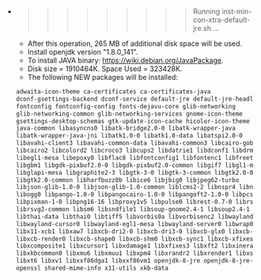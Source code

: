 * >>>>>>>>> Running inst-min-con-xtra-default-jre.sh ...
  * After this operation, 265 MB of additional disk space will be used.
  * Install openjdk version "1.8.0_141".
  * To install JAVA binary: https://wiki.debian.org/JavaPackage.
  * Disk size = 1910464K. Space Used = 323428K.
  * The following NEW packages will be installed:
  ```bash
  adwaita-icon-theme ca-certificates ca-certificates-java
  dconf-gsettings-backend dconf-service default-jre default-jre-headless
  fontconfig fontconfig-config fonts-dejavu-core glib-networking
  glib-networking-common glib-networking-services gnome-icon-theme
  gsettings-desktop-schemas gtk-update-icon-cache hicolor-icon-theme
  java-common libasyncns0 libatk-bridge2.0-0 libatk-wrapper-java
  libatk-wrapper-java-jni libatk1.0-0 libatk1.0-data libatspi2.0-0
  libavahi-client3 libavahi-common-data libavahi-common3 libcairo-gobject2
  libcairo2 libcolord2 libcroco3 libcups2 libdatrie1 libdconf1 libdrm2
  libegl1-mesa libepoxy0 libflac8 libfontconfig1 libfontenc1 libfreetype6
  libgbm1 libgdk-pixbuf2.0-0 libgdk-pixbuf2.0-common libgif7 libgl1-mesa-glx
  libglapi-mesa libgraphite2-3 libgtk-3-0 libgtk-3-common libgtk2.0-0
  libgtk2.0-common libharfbuzz0b libice6 libjbig0 libjpeg62-turbo
  libjson-glib-1.0-0 libjson-glib-1.0-common liblcms2-2 libnspr4 libnss3
  libogg0 libpango-1.0-0 libpangocairo-1.0-0 libpangoft2-1.0-0 libpcsclite1
  libpixman-1-0 libpng16-16 libproxy1v5 libpulse0 librest-0.7-0 librsvg2-2
  librsvg2-common libsm6 libsndfile1 libsoup-gnome2.4-1 libsoup2.4-1
  libthai-data libthai0 libtiff5 libvorbis0a libvorbisenc2 libwayland-client0
  libwayland-cursor0 libwayland-egl1-mesa libwayland-server0 libwrap0
  libx11-xcb1 libxaw7 libxcb-dri2-0 libxcb-dri3-0 libxcb-glx0 libxcb-present0
  libxcb-render0 libxcb-shape0 libxcb-shm0 libxcb-sync1 libxcb-xfixes0
  libxcomposite1 libxcursor1 libxdamage1 libxfixes3 libxft2 libxinerama1
  libxkbcommon0 libxmu6 libxmuu1 libxpm4 libxrandr2 libxrender1 libxshmfence1
  libxt6 libxv1 libxxf86dga1 libxxf86vm1 openjdk-8-jre openjdk-8-jre-headless
  openssl shared-mime-info x11-utils xkb-data
  ```
